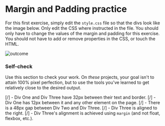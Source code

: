 # Margin and Padding practice

For this first exercise, simply edit the `style.css` file so that the divs look like the image below. Only edit the CSS where instructed in the file.  You should only have to change the values of the margin and padding for this exercise. You should not have to add or remove properties in the CSS, or touch the HTML.

![outcome](./desired-outcome.png)

### Self-check 
Use this section to check your work. On _these_ projects, your goal isn't to attain 100% pixel perfection, but to use the tools you've learned to get relatively close to the desired output.

[/] - Div One and Div Three have 32px between their text and border.
[/] - Div One has 12px between it and any other element on the page.
[/] - There is a 48px gap between Div Two and Div Three.
[/] - Div Three is aligned to the right.
[/] - Div Three's alignment is achieved using `margin` (and not float, flexbox, etc.).